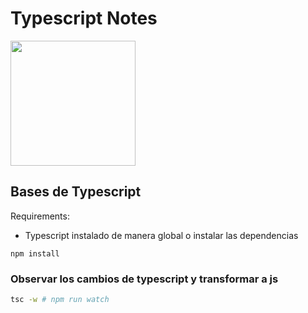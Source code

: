 # Typescript Notes 

<img width="200px" src="https://raw.githubusercontent.com/dante-v9/svg/master/typescript.svg">

## Bases de Typescript

Requirements:

* Typescript instalado de manera global o instalar las dependencias

```
npm install
```

### Observar los cambios de typescript y transformar a js

```bash
tsc -w # npm run watch 
```
